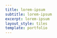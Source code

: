 ```yaml
---
title: lorem-ipsum
subtitle: lorem-ipsum
excerpt: lorem-ipsum
layout_style: tiles
template: portfolio
---
```

